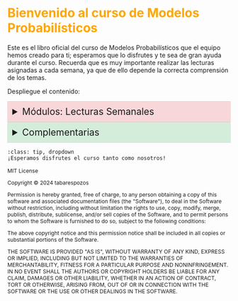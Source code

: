 # <span style="color:#ffa600; font-weight: bold;">Bienvenido al curso de Modelos Probabilísticos</span>

Este es el libro oficial del curso de Modelos Probabilísticos que el equipo hemos creado para ti; esperamos que lo disfrutes y te sea de gran ayuda durante el curso. Recuerda que es muy importante realizar las lecturas asignadas a cada semana, ya que de ello depende la correcta comprensión de los temas. 

Despliegue el contenido:

<style>
.modules-dropdown summary {
    font-size: 1.5em; /* Tamaño de letra más grande para el título de Módulos */
    background-color: #f8d7da; /* Color de fondo para el título de Módulos */
    padding: 10px; /* Espaciado alrededor del título */
    border: 1px solid #f5c6cb; /* Borde alrededor del título */
    cursor: pointer; /* Cambia el cursor al pasar sobre el título */
}

.modules-dropdown h2 {
    font-size: 1.2em; /* Tamaño de letra para los elementos dentro del dropdown de Módulos */
    color: #721c24; /* Color del texto */
    margin: 10px 0; /* Margen alrededor de los elementos */
    padding: 5px; /* Espaciado alrededor de los elementos */
}

.modules-dropdown h2:hover {
    background-color: #f5c6cb; /* Cambia el fondo al pasar el mouse sobre los elementos de Módulos */
}

.complementary-dropdown summary {
    font-size: 1.5em; /* Tamaño de letra más grande para el título de Complementarias */
    background-color: #d4edda; /* Color de fondo para el título de Complementarias */
    padding: 10px; /* Espaciado alrededor del título */
    border: 1px solid #c3e6cb; /* Borde alrededor del título */
    cursor: pointer; /* Cambia el cursor al pasar sobre el título */
}

.complementary-dropdown h2 {
    font-size: 1.2em; /* Tamaño de letra para los elementos dentro del dropdown de Complementarias */
    color: #155724; /* Color del texto */
    margin: 10px 0; /* Margen alrededor de los elementos */
    padding: 5px; /* Espaciado alrededor de los elementos */
}

.complementary-dropdown h2:hover {
    background-color: #c3e6cb; /* Cambia el fondo al pasar el mouse sobre los elementos de Complementarias */
}
</style>

<details class="modules-dropdown">
    <summary>Módulos: Lecturas Semanales</summary>

    <h2><i class="fas fa-concierge-bell" style="color:#A62465"></i> <a href="Modulo1.md">Módulo 1: Introducción</a></h2>
    <h2><i class="fas fa-object-ungroup" style="color:#008380"></i> <a href="Modulo2.md">Módulo 2: De un sistema real a un modelo</a></h2>
    <h2><i class="fas fa-pen-ruler" style="color:#E57231"></i> <a href="Modulo3.md">Módulo 3: Medir el sistema a través del modelo</a></h2>
    <h2><i class="fas fa-lightbulb" style="color:#4F8F1E"></i> <a href="Modulo4.md">Módulo 4: Toma de decisiones para mejorar el sistema</a></h2>

</details>

<details class="complementary-dropdown">
    <summary>Complementarias</summary>

    <h2><i class="fas fa-concierge-bell" style="color:#A62465"></i> <a href="Complementaria1.ipynb">Complementaria 1: Introducción a Python</a></h2>
    <h2><i class="fas fa-object-ungroup" style="color:#008380"></i> <a href="Complementaria2.ipynb">Complementaria 2: Álgebra Lineal en Python</a></h2>

</details>

```{admonition} Haz click acá!
:class: tip, dropdown
¡Esperamos disfrutes el curso tanto como nosotros!
```

<span style="font-size:12px;"> 
MIT License

Copyright ©  2024 tabarespozos

Permission is hereby granted, free of charge, to any person obtaining a copy
of this software and associated documentation files (the "Software"), to deal
in the Software without restriction, including without limitation the rights
to use, copy, modify, merge, publish, distribute, sublicense, and/or sell
copies of the Software, and to permit persons to whom the Software is
furnished to do so, subject to the following conditions:

The above copyright notice and this permission notice shall be included in all
copies or substantial portions of the Software.

THE SOFTWARE IS PROVIDED "AS IS", WITHOUT WARRANTY OF ANY KIND, EXPRESS OR
IMPLIED, INCLUDING BUT NOT LIMITED TO THE WARRANTIES OF MERCHANTABILITY,
FITNESS FOR A PARTICULAR PURPOSE AND NONINFRINGEMENT. IN NO EVENT SHALL THE
AUTHORS OR COPYRIGHT HOLDERS BE LIABLE FOR ANY CLAIM, DAMAGES OR OTHER
LIABILITY, WHETHER IN AN ACTION OF CONTRACT, TORT OR OTHERWISE, ARISING FROM,
OUT OF OR IN CONNECTION WITH THE SOFTWARE OR THE USE OR OTHER DEALINGS IN THE
SOFTWARE.
</span>
